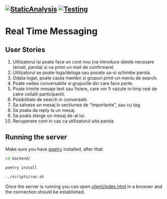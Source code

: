 [![StaticAnalysis](https://github.com/AlexandruIca/MDS/actions/workflows/StaticAnalysis.yml/badge.svg)](https://github.com/AlexandruIca/MDS/actions/workflows/StaticAnalysis.yml)
[![Testing](https://github.com/AlexandruIca/MDS/actions/workflows/Testing.yml/badge.svg)](https://github.com/AlexandruIca/MDS/actions/workflows/Testing.yml)
---
# Real Time Messaging

## User Stories

1. Utilizatorul isi poate face un cont nou (va introduce datele necesare (email, parola) si va primi un mail de confirmare)
2. Utilizatorul se poate loga/deloga sau pooate sa-si schimbe parola.
3. Odata logat, poate cauta membri si grupuri print-un meniu de search.
4. Poate vedea conversatiile si grupurile din care face parte.
5. Poate trimite mesaje text sau fisiere, care vor fi vazute in timp real de catre ceilalti participantii.
6. Posibilitate de search in conversatii.
7. Sa salveze un mesaj in sectiunea de “importante”, sau cu tag.
8. Sa poata da reply la un mesaj.
9. Sa poata sterge un mesaj de-al lui.
10. Recuperare cont in caz ca utilizatorul uita parola

## Running the server

Make sure you have [poetry](https://python-poetry.org/) installed, after that:
```sh
cd backend/

poetry install

../scripts/run.sh
```
Once the server is running you can open [client/index.html](client/index.html) in a browser and the connection should
be established.

